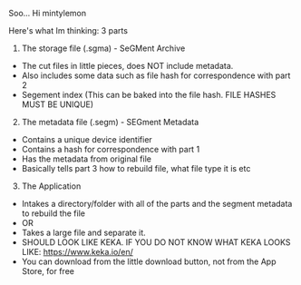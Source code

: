 Soo... Hi mintylemon

Here's what Im thinking:
3 parts

1. The storage file (.sgma) - SeGMent Archive
* The cut files in little pieces, does NOT include metadata.
* Also includes some data such as file hash for correspondence with part 2
* Segement index (This can be baked into the file hash. FILE HASHES MUST BE UNIQUE)

2. The metadata file (.segm) - SEGment Metadata
* Contains a unique device identifier
* Contains a hash for correspondence with part 1 
* Has the metadata from original file
* Basically tells part 3 how to rebuild file, what file type it is etc

3. The Application
* Intakes a directory/folder with all of the parts and the segment metadata to rebuild the file
* OR
* Takes a large file and separate it.
* SHOULD LOOK LIKE KEKA. IF YOU DO NOT KNOW WHAT KEKA LOOKS LIKE: https://www.keka.io/en/
* You can download from the little download button, not from the App Store, for free